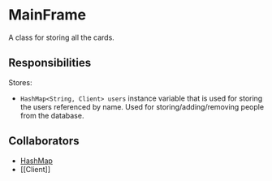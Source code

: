# MainFrame
A class for storing all the cards.

## Responsibilities
Stores:
- `HashMap<String, Client> users` instance variable that is used for storing the users referenced by name.
Used for storing/adding/removing people from the database.

## Collaborators
- [HashMap](https://docs.oracle.com/javase/8/docs/api/java/util/HashMap.html)
- [[Client]]
